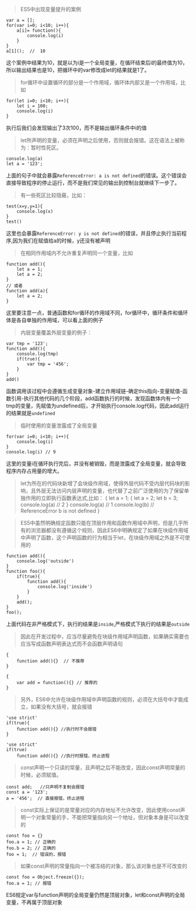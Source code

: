 > ES5中出现变量提升的案例
```
var a = [];
for(var i=0; i<10; i++){
	a[i]= function(){
		console.log(i)
	}
}
a[1]();  //  10
```
这个案例中结果为10，就是以为i是一个全局变量，在循环结束后i的最终值为10，所以输出结果也是10，把循环中的var修改成let的结果就是1了。

> for循环中设置循环的部分是一个作用域，循环体内部又是一个作用域，比如
```
for(let i=0; i<10; i++){
	let i = 100;
	console.log(i)
}
```
执行后我们会发现输出了3次100，而不是输出循环条件中i的值


> let所声明的变量，必须在声明之后使用，否则就会报错。这在语法上被称为：暂时性死区。
```
console.log(a) 
let a = '123';
```
上面的句子中就会暴露`ReferenceError: a is not defined`的错误。这个错误会直接导致程序的停止运行，而不是我们常见的输出到控制台就继续下一步了。

> 有一些死区比较隐蔽，比如：
```
test(x=y,y=1){
	console.log(x)
}
test()
```
这里也会暴露`ReferenceError: y is not defined`的错误，并且停止执行当前程序,因为我们在赋值给a的时候，y还没有被声明

> 在相同作用域内不允许重复声明同一个变量，比如
```
function add(){
	let a = 1;
	let a = 2;
}
// 或者
function add(a){
	let a = 2;
}
```
这里要注意一点，普通函数和for循环的作用域不同，for循环中，循环条件和循环体是各自单独的作用域，可以看上面的例子

> 内层变量覆盖外层变量的例子：
```
var tmp = '123';
function add(){
	console.log(tmp)
	if(true){
		var tmp = '456';
	}
}
add()
```
函数调用该过程中会遵循生成变量对象-建立作用域链-确定this指向-变量赋值-函数引用-执行其他代码的几个阶段，add函数执行的时候，发现函数体内有一个tmp的变量，先赋值为undefined后，才开始执行console.log代码，因此add运行的结果就是`undefined`

> 临时使用的变量泄露成了全局变量
```
for(var i=0; i<10; i++){
	console.log(i)
}
console.log(i) // 9
```
这里的变量i在循环执行完后，并没有被销毁，而是泄露成了全局变量，就会导致程序内存占用量的增大。

> let为所在的代码块新增了会块级作用域，使得外层代码不受内层代码块的影响，且外层无法访问内层声明的变量，也代替了之前广泛使用的为了保留单独作用的立即执行函数表达式,比如：
{
	let a = 1;
	{
		let a = 2;
		let b = 3;
		console.log(a) // 2
	}
	console.log(a) // 1
	console.log(b) // ReferenceError b is not defined
}

> ES5中虽然明确规定函数只能在顶层作用和函数作用域中声明，但是几乎所有的浏览器都没有遵循这个规则，因此ES6中明确规定了如果在块级作用域中声明了函数，这个声明函数的行为相当于let，在块级作用域之外是不可使用的
```
function add(){
	console.log('outside')
}
function foo(){
	if(true){
		function add(){
			console.log('inside')
		}
	}		
	add();
}
foo();
```
上面代码在非严格模式下，执行的结果是`inside`,严格模式下执行的结果是`outside`

> 因此在开发过程中，应当尽量避免在块级作用域声明函数，如果确实需要也应当写成函数声明表达式而不会函数声明语句
```
{
	function add(){}  // 不推荐
}

{
	var add = function(){} // 推荐的
}
```

> 另外，ES6中允许在块级作用域中声明函数的规则，必须在大括号中才能成立，如果没有大括号，就会报错
```
'use strict'
if(true){
	function add(){} //执行时不会报错
}

'use strict'
if(true)
	function add(){} //执行时报错，终止进程
```

> const声明一个只读的常量，且声明之后不能改变，因此const声明常量的时候，必须赋值。
```
const add;   //只声明不复制会报错
const a = '123';
a = '456';  // 直接报错，终止进程
```

> const实际上保证的是常量对应的内存地址不允许改变，因此使用const声明一个对象常量的手，不能把常量指向另一个地址，但对象本身是可以改变的
```
const foo = {}
foo.a = 1; // 正确的
foo.b = 2; // 正确的
foo = 1;  // 错误的，报错
```

> 如果const声明的常量指向一个被冻结的对象，那么该对象也是不可改变的
```
const foo = Object.freeze({});
foo.a = 1; // 报错
```

ES6规定var与function声明的全局变量仍然是顶层对象，let和const声明的全局变量，不再属于顶层对象



